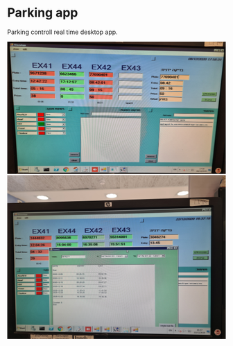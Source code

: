 # Parking app
Parking controll real time desktop app.
  
![](screenshots/park1.jpeg)
![](screenshots/park2.jpg)
